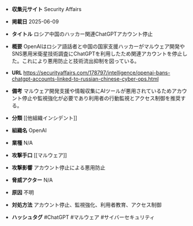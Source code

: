 - **収集元サイト**
Security Affairs

- **掲載日**
2025-06-09

- **タイトル**
ロシア中国のハッカー関連ChatGPTアカウント停止

- **概要**
OpenAIはロシア語話者と中国の国家支援ハッカーがマルウェア開発やSNS悪用米衛星技術調査にChatGPTを利用したため関連アカウントを停止した。これにより悪用防止と技術流出抑制を図っている。

- **URL**
https://securityaffairs.com/178797/intelligence/openai-bans-chatgpt-accounts-linked-to-russian-chinese-cyber-ops.html

- **備考**
マルウェア開発支援や情報収集にAIツールが悪用されているためアカウント停止や監視強化が必要であり利用者の行動監視とアクセス制御を推奨する。

- **分類**
[[他組織インシデント]]

- **組織名**
OpenAI

- **業種**
N/A

- **攻撃手口**
[[マルウェア]]

- **攻撃影響**
アカウント停止による悪用防止

- **脅威アクター**
N/A

- **原因**
不明

- **対処方法**
アカウント停止、監視強化、利用者教育、アクセス制御

- **ハッシュタグ**
#ChatGPT #マルウェア #サイバーセキュリティ
